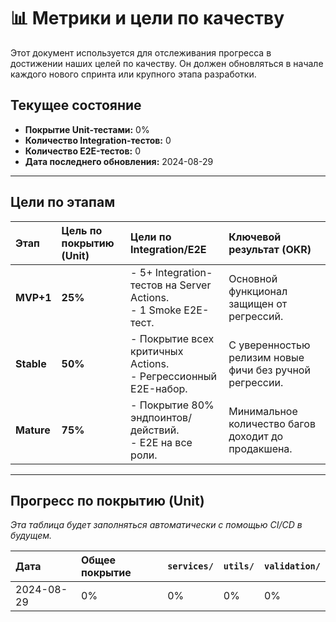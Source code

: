 # 📊 Метрики и цели по качеству

Этот документ используется для отслеживания прогресса в достижении наших целей по качеству. Он должен обновляться в начале каждого нового спринта или крупного этапа разработки.

## Текущее состояние

*   **Покрытие Unit-тестами:** 0%
*   **Количество Integration-тестов:** 0
*   **Количество E2E-тестов:** 0
*   **Дата последнего обновления:** 2024-08-29

---

## Цели по этапам

| Этап     | Цель по покрытию (Unit) | Цели по Integration/E2E                                | Ключевой результат (OKR)                                   |
| :------- | :---------------------- | :----------------------------------------------------- | :--------------------------------------------------------- |
| **MVP+1** | **25%**                 | - 5+ Integration-тестов на Server Actions.<br>- 1 Smoke E2E-тест. | Основной функционал защищен от регрессий.                  |
| **Stable** | **50%**                 | - Покрытие всех критичных Actions.<br>- Регрессионный E2E-набор. | С уверенностью релизим новые фичи без ручной регрессии.    |
| **Mature** | **75%**                 | - Покрытие 80% эндпоинтов/действий.<br>- E2E на все роли. | Минимальное количество багов доходит до продакшена.        |

---

## Прогресс по покрытию (Unit)

*Эта таблица будет заполняться автоматически с помощью CI/CD в будущем.*

| Дата       | Общее покрытие | `services/` | `utils/` | `validation/` |
| :--------- | :------------- | :---------- | :------- | :------------ |
| 2024-08-29 | 0%             | 0%          | 0%       | 0%            |
